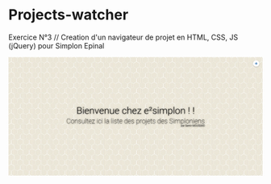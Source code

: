 # Projects-watcher
Exercice N°3 // Creation d'un navigateur de projet en HTML, CSS, JS (jQuery) pour Simplon Epinal

![APERCU](https://raw.githubusercontent.com/bZez/Projects-watcher/master/Screenshot-2017-10-31%20Projects%20Watcher.png)

